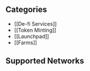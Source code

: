 ## Categories
- [[De-fi Services]]
- [[Token Minting]]
- [[Launchpad]]
- [[Farms]]

## Supported Networks
